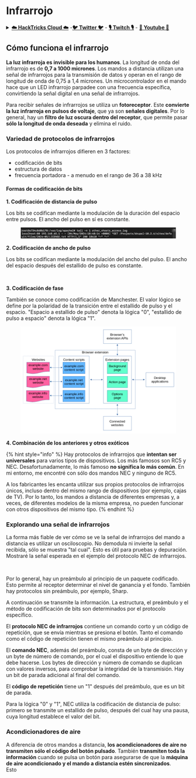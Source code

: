 # Infrarrojo

<details>

<summary><a href="https://cloud.hacktricks.xyz/pentesting-cloud/pentesting-cloud-methodology"><strong>☁️ HackTricks Cloud ☁️</strong></a> -<a href="https://twitter.com/hacktricks_live"><strong>🐦 Twitter 🐦</strong></a> - <a href="https://www.twitch.tv/hacktricks_live/schedule"><strong>🎙️ Twitch 🎙️</strong></a> - <a href="https://www.youtube.com/@hacktricks_LIVE"><strong>🎥 Youtube 🎥</strong></a></summary>

* ¿Trabajas en una **empresa de ciberseguridad**? ¿Quieres ver tu **empresa anunciada en HackTricks**? ¿O quieres tener acceso a la **última versión de PEASS o descargar HackTricks en PDF**? ¡Consulta los [**PLANES DE SUSCRIPCIÓN**](https://github.com/sponsors/carlospolop)!
* Descubre [**The PEASS Family**](https://opensea.io/collection/the-peass-family), nuestra colección de exclusivos [**NFTs**](https://opensea.io/collection/the-peass-family)
* Obtén el [**swag oficial de PEASS y HackTricks**](https://peass.creator-spring.com)
* **Únete al** [**💬**](https://emojipedia.org/speech-balloon/) [**grupo de Discord**](https://discord.gg/hRep4RUj7f) o al [**grupo de telegram**](https://t.me/peass) o **sígueme** en **Twitter** [**🐦**](https://github.com/carlospolop/hacktricks/tree/7af18b62b3bdc423e11444677a6a73d4043511e9/\[https:/emojipedia.org/bird/README.md)[**@carlospolopm**](https://twitter.com/hacktricks_live)**.**
* **Comparte tus trucos de hacking enviando PR al** [**repositorio de hacktricks**](https://github.com/carlospolop/hacktricks) **y al** [**repositorio de hacktricks-cloud**](https://github.com/carlospolop/hacktricks-cloud).

</details>

## Cómo funciona el infrarrojo <a href="#how-the-infrared-port-works" id="how-the-infrared-port-works"></a>

**La luz infrarroja es invisible para los humanos**. La longitud de onda del infrarrojo es de **0,7 a 1000 micrones**. Los mandos a distancia utilizan una señal de infrarrojos para la transmisión de datos y operan en el rango de longitud de onda de 0,75 a 1,4 micrones. Un microcontrolador en el mando hace que un LED infrarrojo parpadee con una frecuencia específica, convirtiendo la señal digital en una señal de infrarrojos.

Para recibir señales de infrarrojos se utiliza un **fotoreceptor**. Este **convierte la luz infrarroja en pulsos de voltaje**, que ya son **señales digitales**. Por lo general, hay un **filtro de luz oscura dentro del receptor**, que permite pasar **sólo la longitud de onda deseada** y elimina el ruido.

### Variedad de protocolos de infrarrojos <a href="#variety-of-ir-protocols" id="variety-of-ir-protocols"></a>

Los protocolos de infrarrojos difieren en 3 factores:

* codificación de bits
* estructura de datos
* frecuencia portadora - a menudo en el rango de 36 a 38 kHz

#### Formas de codificación de bits <a href="#bit-encoding-ways" id="bit-encoding-ways"></a>

**1. Codificación de distancia de pulso**

Los bits se codifican mediante la modulación de la duración del espacio entre pulsos. El ancho del pulso en sí es constante.

<figure><img src="../../.gitbook/assets/image (16).png" alt=""><figcaption></figcaption></figure>

**2. Codificación de ancho de pulso**

Los bits se codifican mediante la modulación del ancho del pulso. El ancho del espacio después del estallido de pulso es constante.

<figure><img src="../../.gitbook/assets/image (29) (1).png" alt=""><figcaption></figcaption></figure>

**3. Codificación de fase**

También se conoce como codificación de Manchester. El valor lógico se define por la polaridad de la transición entre el estallido de pulso y el espacio. "Espacio a estallido de pulso" denota la lógica "0", "estallido de pulso a espacio" denota la lógica "1".

<figure><img src="../../.gitbook/assets/image (25).png" alt=""><figcaption></figcaption></figure>

**4. Combinación de los anteriores y otros exóticos**

{% hint style="info" %}
Hay protocolos de infrarrojos que **intentan ser universales** para varios tipos de dispositivos. Los más famosos son RC5 y NEC. Desafortunadamente, lo más famoso **no significa lo más común**. En mi entorno, me encontré con sólo dos mandos NEC y ninguno de RC5.

A los fabricantes les encanta utilizar sus propios protocolos de infrarrojos únicos, incluso dentro del mismo rango de dispositivos (por ejemplo, cajas de TV). Por lo tanto, los mandos a distancia de diferentes empresas y, a veces, de diferentes modelos de la misma empresa, no pueden funcionar con otros dispositivos del mismo tipo.
{% endhint %}

### Explorando una señal de infrarrojos

La forma más fiable de ver cómo se ve la señal de infrarrojos del mando a distancia es utilizar un osciloscopio. No demodula ni invierte la señal recibida, sólo se muestra "tal cual". Esto es útil para pruebas y depuración. Mostraré la señal esperada en el ejemplo del protocolo NEC de infrarrojos.

<figure><img src="../../.gitbook/assets/image (18) (2).png" alt=""><figcaption></figcaption></figure>

Por lo general, hay un preámbulo al principio de un paquete codificado. Esto permite al receptor determinar el nivel de ganancia y el fondo. También hay protocolos sin preámbulo, por ejemplo, Sharp.

A continuación se transmite la información. La estructura, el preámbulo y el método de codificación de bits son determinados por el protocolo específico.

El **protocolo NEC de infrarrojos** contiene un comando corto y un código de repetición, que se envía mientras se presiona el botón. Tanto el comando como el código de repetición tienen el mismo preámbulo al principio.

El **comando NEC**, además del preámbulo, consta de un byte de dirección y un byte de número de comando, por el cual el dispositivo entiende lo que debe hacerse. Los bytes de dirección y número de comando se duplican con valores inversos, para comprobar la integridad de la transmisión. Hay un bit de parada adicional al final del comando.

El **código de repetición** tiene un "1" después del preámbulo, que es un bit de parada.

Para la lógica "0" y "1", NEC utiliza la codificación de distancia de pulso: primero se transmite un estallido de pulso, después del cual hay una pausa, cuya longitud establece el valor del bit.

### Acondicionadores de aire

A diferencia de otros mandos a distancia, **los acondicionadores de aire no transmiten sólo el código del botón pulsado**. También **transmiten toda la información** cuando se pulsa un botón para asegurarse de que la **máquina de aire acondicionado y el mando a distancia estén sincronizados**.\
Esto
